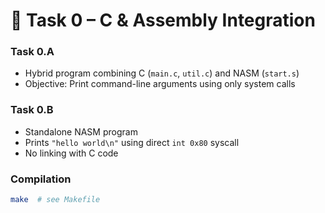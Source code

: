 # 🧪 Task 0 – C & Assembly Integration

### Task 0.A
- Hybrid program combining C (`main.c`, `util.c`) and NASM (`start.s`)
- Objective: Print command-line arguments using only system calls

### Task 0.B
- Standalone NASM program
- Prints `"hello world\n"` using direct `int 0x80` syscall
- No linking with C code

### Compilation
```bash
make  # see Makefile
